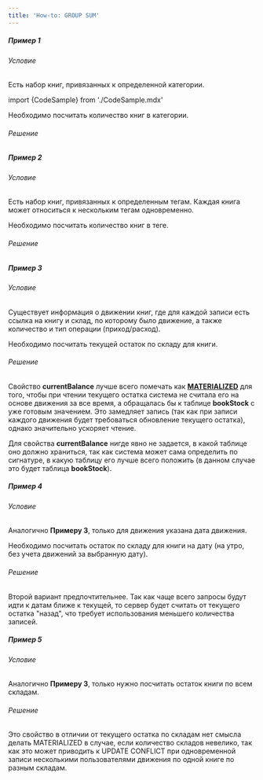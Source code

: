 ```yaml
---
title: 'How-to: GROUP SUM'
---
```


##### Пример 1

###### Условие

Есть набор книг, привязанных к определенной категории.

import {CodeSample} from './CodeSample.mdx'

<CodeSample url="https://documentation.lsfusion.org/sample?file=UseCaseSum&block=sample1"/>

Необходимо посчитать количество книг в категории.

###### Решение

<CodeSample url="https://documentation.lsfusion.org/sample?file=UseCaseSum&block=solution1"/>

##### Пример 2

###### Условие

Есть набор книг, привязанных к определенным тегам. Каждая книга может относиться к нескольким тегам одновременно.

<CodeSample url="https://documentation.lsfusion.org/sample?file=UseCaseSum&block=sample2"/>

Необходимо посчитать количество книг в теге.

###### Решение

<CodeSample url="https://documentation.lsfusion.org/sample?file=UseCaseSum&block=solution2"/>

##### Пример 3

###### Условие

Существует информация о движении книг, где для каждой записи есть ссылка на книгу и склад, по которому было движение, а также количество и тип операции (приход/расход).

<CodeSample url="https://documentation.lsfusion.org/sample?file=UseCaseSum&block=sample3"/>

Необходимо посчитать текущей остаток по складу для книги.

###### Решение

<CodeSample url="https://documentation.lsfusion.org/sample?file=UseCaseSum&block=solution3"/>

Свойство **currentBalance** лучше всего помечать как **[MATERIALIZED](Материализации.md)** для того, чтобы при чтении текущего остатка система не считала его на основе движения за все время, а обращалась бы к таблице **bookStock** с уже готовым значением. Это замедляет запись (так как при записи каждого движения будет требоваться обновление текущего остатка), однако значительно ускоряет чтение.

Для свойства **currentBalance** нигде явно не задается, в какой таблице оно должно храниться, так как система может сама определить по сигнатуре, в какую таблицу его лучше всего положить (в данном случае это будет таблица **bookStock**).

##### Пример 4

###### Условие

Аналогично **Примеру 3**, только для движения указана дата движения.

<CodeSample url="https://documentation.lsfusion.org/sample?file=UseCaseSum&block=sample4"/>

Необходимо посчитать остаток по складу для книги на дату (на утро, без учета движений за выбранную дату).

###### Решение

<CodeSample url="https://documentation.lsfusion.org/sample?file=UseCaseSum&block=solution4"/>

  

Второй вариант предпочтительнее. Так как чаще всего запросы будут идти к датам ближе к текущей, то сервер будет считать от текущего остатка "назад", что требует использования меньшего количества записей.

##### Пример 5

###### Условие

Аналогично **Примеру 3**, только нужно посчитать остаток книги по всем складам.

###### Решение

<CodeSample url="https://documentation.lsfusion.org/sample?file=UseCaseSum&block=solution5"/>

  

Это свойство в отличии от текущего остатка по складам нет смысла делать MATERIALIZED в случае, если количество складов невелико, так как это может приводить к UPDATE CONFLICT при одновременной записи несколькими пользователями движения по одной книге по разным складам.
